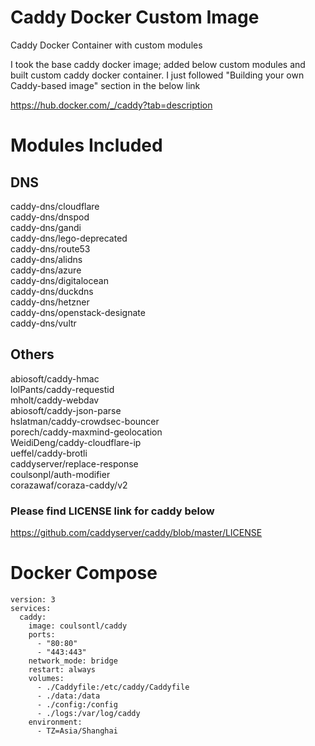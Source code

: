 # Caddy Docker Custom Image

Caddy Docker Container with custom modules

I took the base caddy docker image; added below custom modules and built custom caddy docker container. I just followed "Building your own Caddy-based image" section in the below link

https://hub.docker.com/_/caddy?tab=description 

# Modules Included

## DNS

caddy-dns/cloudflare \
caddy-dns/dnspod \
caddy-dns/gandi \
caddy-dns/lego-deprecated \
caddy-dns/route53 \
caddy-dns/alidns \
caddy-dns/azure \
caddy-dns/digitalocean \
caddy-dns/duckdns \
caddy-dns/hetzner \
caddy-dns/openstack-designate \
caddy-dns/vultr

## Others

abiosoft/caddy-hmac \
lolPants/caddy-requestid \
mholt/caddy-webdav \
abiosoft/caddy-json-parse \
hslatman/caddy-crowdsec-bouncer \
porech/caddy-maxmind-geolocation \
WeidiDeng/caddy-cloudflare-ip \
ueffel/caddy-brotli \
caddyserver/replace-response \
coulsonpl/auth-modifier \
corazawaf/coraza-caddy/v2

### Please find LICENSE link for caddy below 

https://github.com/caddyserver/caddy/blob/master/LICENSE

# Docker Compose

```
version: 3
services:
  caddy:
    image: coulsontl/caddy
    ports:
      - "80:80"
      - "443:443"
    network_mode: bridge
    restart: always
    volumes:
      - ./Caddyfile:/etc/caddy/Caddyfile
      - ./data:/data
      - ./config:/config
      - ./logs:/var/log/caddy
    environment:
      - TZ=Asia/Shanghai
```
